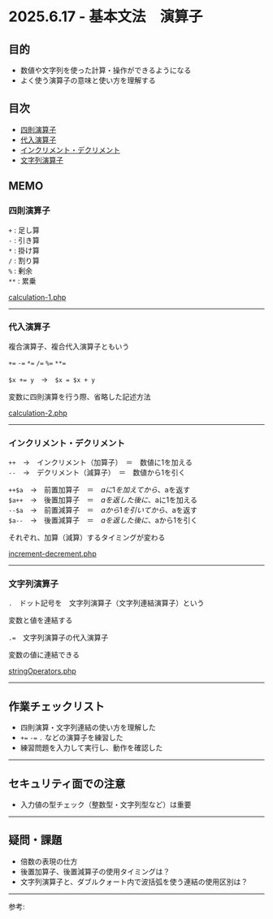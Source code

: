 # 2025.6.17 - 基本文法　演算子

## 目的

- 数値や文字列を使った計算・操作ができるようになる
- よく使う演算子の意味と使い方を理解する

## 目次

- [四則演算子](#1)
- [代入演算子](#2)
- [インクリメント・デクリメント](#3)
- [文字列演算子](#4)

## MEMO

<a id="1"></a>

### 四則演算子

`+` : 足し算  
`-` : 引き算  
`*` : 掛け算  
`/` : 割り算  
`%` : 剰余  
`**` : 累乗

[calculation-1.php](calculation-1.php)

---
<a id="2"></a>

### 代入演算子

複合演算子、複合代入演算子ともいう  

`+=` `-=` `*=` `/=` `%=` `**=`  

`$x += y`　→　`$x = $x + y`  

変数に四則演算を行う際、省略した記述方法  

[calculation-2.php](calculation-2.php)

---
<a id="3"></a>

### インクリメント・デクリメント

`++`　→　インクリメント（加算子）　＝　数値に1を加える  
`--`　→　デクリメント（減算子）　＝　数値から1を引く  

`++$a`　→　前置加算子　＝　$aに1を加えてから、$aを返す  
`$a++`　→　後置加算子　＝　$aを返した後に、$aに1を加える  
`--$a`　→　前置減算子　＝　$aから1を引いてから、$aを返す  
`$a--`　→　後置減算子　＝　$aを返した後に、$aから1を引く  

それぞれ、加算（減算）するタイミングが変わる  

[increment-decrement.php](increment-decrement.php)

---
<a id="4"></a>

### 文字列演算子

`.`　ドット記号を　文字列演算子（文字列連結演算子）という  

変数と値を連結する  

`.=`　文字列演算子の代入演算子  

変数の値に連結できる  

[stringOperators.php](stringOperators.php)

---
## 作業チェックリスト

- 四則演算・文字列連結の使い方を理解した
- `+=` `-=` `.` などの演算子を練習した
- 練習問題を入力して実行し、動作を確認した

---
## セキュリティ面での注意

- 入力値の型チェック（整数型・文字列型など）は重要

---
## 疑問・課題

- 倍数の表現の仕方
- 後置加算子、後置減算子の使用タイミングは？
- 文字列演算子と、ダブルクォート内で波括弧を使う連結の使用区別は？

---

参考: []()
